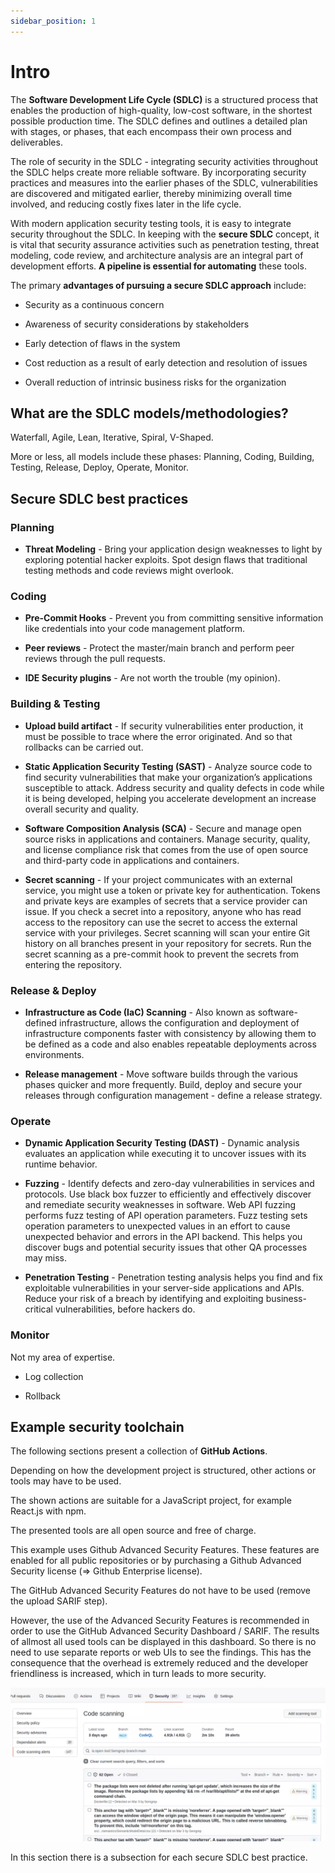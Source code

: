 ```yaml
---
sidebar_position: 1
---
```


# Intro

The **Software Development Life Cycle (SDLC)** is a structured process that enables the production of high-quality, low-cost software, in the shortest possible production time. The SDLC defines and outlines a detailed plan with stages, or phases, that each encompass their own process and deliverables.

The role of security in the SDLC - integrating security activities throughout the SDLC helps create more reliable software. By incorporating security practices and measures into the earlier phases of the SDLC, vulnerabilities are discovered and mitigated earlier, thereby minimizing overall time involved, and reducing costly fixes later in the life cycle.

With modern application security testing tools, it is easy to integrate security throughout the SDLC. In keeping with the **secure SDLC** concept, it is vital that security assurance activities such as penetration testing, threat modeling, code review, and architecture analysis are an integral part of development efforts. **A pipeline is essential for automating** these tools.

The primary **advantages of pursuing a secure SDLC approach** include:

- Security as a continuous concern

- Awareness of security considerations by stakeholders

- Early detection of flaws in the system

- Cost reduction as a result of early detection and resolution of issues

- Overall reduction of intrinsic business risks for the organization

## What are the SDLC models/methodologies?

Waterfall, Agile, Lean, Iterative, Spiral, V-Shaped.

More or less, all models include these phases: Planning, Coding, Building, Testing, Release, Deploy, Operate, Monitor.

## Secure SDLC best practices

### Planning

- **Threat Modeling** - Bring your application design weaknesses to light by exploring potential hacker exploits. Spot design flaws that traditional testing methods and code reviews might overlook.

### Coding

- **Pre-Commit Hooks** - Prevent you from committing sensitive information like credentials into your code management platform.

- **Peer reviews** - Protect the master/main branch and perform peer reviews through the pull requests.

- **IDE Security plugins** - Are not worth the trouble (my opinion).

### Building & Testing

- **Upload build artifact** - If security vulnerabilities enter production, it must be possible to trace where the error originated. And so that rollbacks can be carried out.

- **Static Application Security Testing (SAST)** - Analyze source code to find security vulnerabilities that make your organization’s applications susceptible to attack. Address security and quality defects in code while it is being developed, helping you accelerate development an increase overall security and quality.

- **Software Composition Analysis (SCA)** - Secure and manage open source risks in applications and containers. Manage security, quality, and license compliance risk that comes from the use of open source and third-party code in applications and containers.

- **Secret scanning** - If your project communicates with an external service, you might use a token or private key for authentication. Tokens and private keys are examples of secrets that a service provider can issue. If you check a secret into a repository, anyone who has read access to the repository can use the secret to access the external service with your privileges. Secret scanning will scan your entire Git history on all branches present in your repository for secrets. Run the secret scanning as a pre-commit hook to prevent the secrets from entering the repository.

### Release & Deploy

- **Infrastructure as Code (IaC) Scanning** - Also known as software-defined infrastructure, allows the configuration and deployment of infrastructure components faster with consistency by allowing them to be defined as a code and also enables repeatable deployments across environments.

- **Release management** - Move software builds through the various phases quicker and more frequently. Build, deploy and secure your releases through configuration management - define a release strategy.

### Operate

- **Dynamic Application Security Testing (DAST)** - Dynamic analysis evaluates an application while executing it to uncover issues with its runtime behavior.

- **Fuzzing** - Identify defects and zero-day vulnerabilities in services and protocols. Use black box fuzzer to efficiently and effectively discover and remediate security weaknesses in software. Web API fuzzing performs fuzz testing of API operation parameters. Fuzz testing sets operation parameters to unexpected values in an effort to cause unexpected behavior and errors in the API backend. This helps you discover bugs and potential security issues that other QA processes may miss.

- **Penetration Testing** - Penetration testing analysis helps you find and fix exploitable vulnerabilities in your server-side applications and APIs. Reduce your risk of a breach by identifying and exploiting business-critical vulnerabilities, before hackers do.

### Monitor

Not my area of expertise.

- Log collection

- Rollback

## Example security toolchain

The following sections present a collection of **GitHub Actions**.

Depending on how the development project is structured, other actions or tools may have to be used.

The shown actions are suitable for a JavaScript project, for example React.js with npm.

The presented tools are all open source and free of charge.

This example uses Github Advanced Security Features. These features are enabled for all public repositories or by purchasing a Github Advanced Security license (=> Github Enterprise license).

The GitHub Advanced Security Features do not have to be used (remove the upload SARIF step).

However, the use of the Advanced Security Features is recommended in order to use the GitHub Advanced Security Dashboard / SARIF. The results of allmost all used tools can be displayed in this dashboard. So there is no need to use separate reports or web UIs to see the findings. This has the consequence that the overhead is extremely reduced and the developer friendliness is increased, which in turn leads to more security.

![Code scanning alerts dashboard](./assets/code_scanning_alerts_dashboard.webp)

In this section there is a subsection for each secure SDLC best practice.
